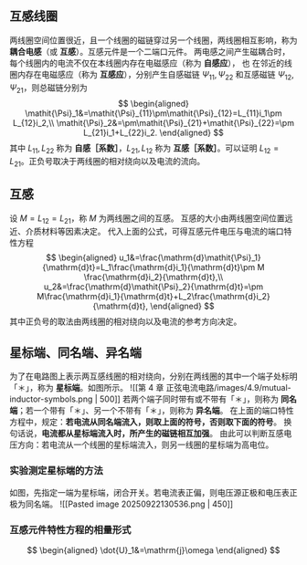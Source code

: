 ## 互感线圈
两线圈空间位置很近，且一个线圈的磁链穿过另一个线圈，两线圈相互影响，称为 **耦合电感**（或 **互感**）。互感元件是一个二端口元件。
两电感之间产生磁耦合时，每个线圈内的电流不仅在本线圈内存在电磁感应（称为 **自感应**）， 也 在邻近的线圈内存在电磁感应（称为 **互感应**），分别产生自感磁链 $\mathit{\Psi}_{11},\mathit{\Psi}_{22}$ 和互感磁链 $\mathit{\Psi}_{12},\mathit{\Psi}_{21}$，则总磁链分别为 $$ \begin{aligned}
\mathit{\Psi}_1&=\mathit{\Psi}_{11}\pm\mathit{\Psi}_{12}=L_{11}i_1\pm L_{12}i_2,\\
\mathit{\Psi}_2&=\pm\mathit{\Psi}_{21}+\mathit{\Psi}_{22}=\pm L_{21}i_1+L_{22}i_2.
\end{aligned} $$其中 $L_{11},L_{22}$ 称为 **自感［系数］**，$L_{21},L_{12}$ 称为 **互感［系数］**。可以证明 $L_{12}=L_{21}$。正负号取决于两线圈的相对绕向以及电流的流向。
## 互感
设 $M=L_{12}=L_{21}$，称 $M$ 为两线圈之间的互感。
互感的大小由两线圈空间位置远近、介质材料等因素决定。
代入上面的公式，可得互感元件电压与电流的端口特性方程 $$ \begin{aligned}
u_1&=\frac{\mathrm{d}\mathit{\Psi}_1}{\mathrm{d}t}=L_1\frac{\mathrm{d}i_1}{\mathrm{d}t}\pm M \frac{\mathrm{d}i_2}{\mathrm{d}t},\\
u_2&=\frac{\mathrm{d}\mathit{\Psi}_2}{\mathrm{d}t}=\pm M\frac{\mathrm{d}i_1}{\mathrm{d}t}+L_2\frac{\mathrm{d}i_2}{\mathrm{d}t},
\end{aligned} $$其中正负号的取法由两线圈的相对绕向以及电流的参考方向决定。
## 星标端、同名端、异名端
为了在电路图上表示两互感线圈的相对绕向，分别在两线圈的其中一个端子处标明「＊」，称为 **星标端**。如图所示。
![[第 4 章 正弦电流电路/images/4.9/mutual-inductor-symbols.png | 500]]
若两个端子同时带有或不带有「＊」，则称为 **同名端**；若一个带有「＊」、另一个不带有「＊」，则称为 **异名端**。
在上面的端口特性方程中，规定：**若电流从同名端流入，则取上面的符号，否则取下面的符号**。
换句话说，**电流都从星标端流入时，所产生的磁链相互加强**。
由此可以判断互感电压方向：若电流从一个线圈的星标端流入，则另一线圈的星标端为高电位。
### 实验测定星标端的方法
如图，先指定一端为星标端，闭合开关。若电流表正偏，则电压源正极和电压表正极为同名端。
![[Pasted image 20250922130536.png | 450]]
### 互感元件特性方程的相量形式
$$ \begin{aligned}
\dot{U}_1&=\mathrm{j}\omega
\end{aligned} $$